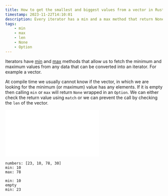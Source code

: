 ```yaml
---
title: How to get the smallest and biggest values from a vector in Rust?
timestamp: 2023-11-22T14:10:01
description: Every iterator has a min and a max method that return None if the vector was empty.
tags:
    - min
    - max
    - len
    - None
    - Option
---
```



Iterators have [min](https://doc.rust-lang.org/std/iter/trait.Iterator.html#method.min) and [max](https://doc.rust-lang.org/std/iter/trait.Iterator.html#method.max)
methods that allow us to fetch the minimum and maximum values from any data that can be converted into an iterator. For example a vector.

At compile time we usually cannot know if the vector, in which we are looking for the minimum (or maximum) value has any elements.
If it is empty then calling `min` or `max` will return `None` wrapped in an `Option`. We can either check the return value using
`match` or we can prevent the call by checking the `len` of the vector.

![](examples/min-max-vector/src/main.rs)


```
numbers: [23, 10, 78, 30]
min: 10
max: 78

min: 10
empty
min: 23
```
